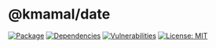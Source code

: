 # @kmamal/date

[![Package](https://img.shields.io/npm/v/%2540kmamal%252Fdate)](https://www.npmjs.com/package/@kmamal/date)
[![Dependencies](https://img.shields.io/librariesio/release/npm/@kmamal/date)](https://libraries.io/npm/@kmamal%2Fdate)
[![Vulnerabilities](https://img.shields.io/snyk/vulnerabilities/npm/%2540kmamal%252Fdate)](https://snyk.io/test/npm/@kmamal/date)
[![License: MIT](https://img.shields.io/badge/License-MIT-yellow.svg)](https://opensource.org/licenses/MIT)
